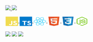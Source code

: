 <div style="background-color: #000>
<div align="center">
  <a href="https://www.linkedin.com/in/anacarlapaiva/">
  <img height="180em" src="https://github-readme-stats.vercel.app/api?username=anacarlapaiva&show_icons=true&theme=dark&include_all_commits=true&count_private=true"/>
  <img height="180em" src="https://github-readme-stats.vercel.app/api/top-langs/?username=anacarlapaiva&layout=compact&langs_count=7&theme=dark"/>
</div>
  
<div style="display: inline_block"><br>
  <img align="center" alt="Ana-Js" height="30" width="40" src="https://raw.githubusercontent.com/devicons/devicon/master/icons/javascript/javascript-plain.svg">
  <img align="center" alt="Ana-Ts" height="30" width="40" src="https://raw.githubusercontent.com/devicons/devicon/master/icons/typescript/typescript-plain.svg">
  <img align="center" alt="Ana-React" height="30" width="40" src="https://raw.githubusercontent.com/devicons/devicon/master/icons/react/react-original.svg">
  <img align="center" alt="Ana-HTML" height="30" width="40" src="https://raw.githubusercontent.com/devicons/devicon/master/icons/html5/html5-original.svg">
  <img align="center" alt="Ana-CSS" height="30" width="40" src="https://raw.githubusercontent.com/devicons/devicon/master/icons/css3/css3-original.svg">
   <img align="center" alt="Ana-CSS" height="30" width="40" src="https://raw.githubusercontent.com/devicons/devicon/master/icons/nodejs/nodejs-plain.svg">
</div>
  
<br/>
  
<div> 
  <a href="https://instagram.com/anacarlapaiva" target="_blank"><img src="https://img.shields.io/badge/-Instagram-%23E4405F?style=for-the-badge&logo=instagram&logoColor=white"         target="_blank" height="30em"></a>
  <a href = "mailto:acfpaiva99@gmail.com"><img src="https://img.shields.io/badge/-Gmail-%23333?style=for-the-badge&logo=gmail&logoColor=white" target="_blank" height="30em"></a>
  <a href="https://www.linkedin.com/in/anacarlapaiva/" target="_blank"><img src="https://img.shields.io/badge/-LinkedIn-%230077B5?style=for-the-                  badge&logo=linkedin&logoColor=white" target="_blank" height="30em"></a> 
  
</div>
</div>
